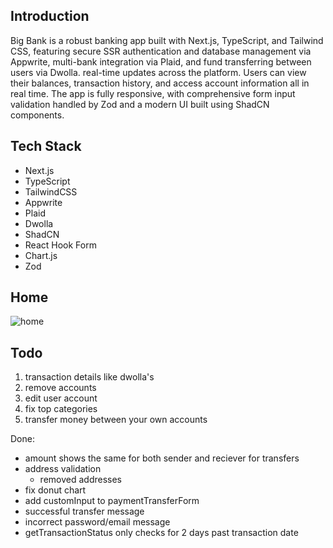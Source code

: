 ## Introduction

Big Bank is a robust banking app built with Next.js, TypeScript, and Tailwind CSS, featuring secure SSR authentication and database management via Appwrite, multi-bank integration via Plaid, and fund transferring between users via Dwolla. real-time updates across the platform. Users can view their balances, transaction history, and access account information all in real time. The app is fully responsive, with comprehensive form input validation handled by Zod and a modern UI built using ShadCN components.

## Tech Stack
- Next.js
- TypeScript
- TailwindCSS
- Appwrite
- Plaid
- Dwolla
- ShadCN
- React Hook Form
- Chart.js
- Zod

## Home
![home](https://github.com/user-attachments/assets/ca8f5198-a99a-451c-aeca-77d68a02f6fd)

## Todo
1. transaction details like dwolla's
2. remove accounts
3. edit user account
4. fix top categories
5. transfer money between your own accounts

Done:
- amount shows the same for both sender and reciever for transfers
- address validation
    - removed addresses
- fix donut chart
- add customInput to paymentTransferForm
- successful transfer message
- incorrect password/email message
- getTransactionStatus only checks for 2 days past transaction date


